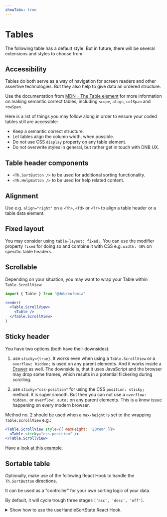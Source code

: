 ```yaml
---
showTabs: true
---
```


# Tables

The following table has a default style. But in future, there will be several extensions and styles to choose from.

## Accessibility

Tables do both serve as a way of navigation for screen readers and other assertive technologies. But they also help to give data an ordered structure.

Use the documentation from [MDN – The Table element](https://developer.mozilla.org/en-US/docs/Web/HTML/Element/table) for more information on making semantic correct tables, including `scope`, `align`, `colSpan` and `rowSpan`.

Here is a list of things you may follow along in order to ensure your coded tables still are accessible:

- Keep a semantic correct structure.
- Let tables align the column width, when possible.
- Do not use CSS `display` property on any table element.
- Do not overwrite styles in general, but rather get in touch with DNB UX.

## Table header components

- `<Th.SortButton />` to be used for additional sorting functionality.
- `<Th.HelpButton />` to be used for help related content.

## Alignment

Use e.g. `align="right"` on a `<Th>`, `<Td>` or `<Tr>` to align a table header or a table data element.

## Fixed layout

You may consider using `table-layout: fixed;`. You can use the modifier property `fixed` for doing so and combine it with CSS e.g. `width: 40%` on specific table headers.

## Scrollable

Depending on your situation, you may want to wrap your Table within `Table.ScrollView`:

```jsx
import { Table } from '@dnb/eufemia'

render(
  <Table.ScrollView>
    <Table />
  </Table.ScrollView>
)
```

## Sticky header

You have two options (both have their downsides):

1. use `sticky={true}`. It works even when using a `Table.ScrollView` or a `overflow: hidden;` is used on any parent elements. And it works inside a [Drawer](/uilib/components/drawer) as well. The downside is, that it uses JavaScript and the browser may drop some frames, which results in a potential flickering during scrolling.

2. use `sticky="css-position"` for using the CSS `position: sticky;` method. It is super smooth. But then you can not use a `overflow: hidden;` or `overflow: auto;` on any parent elements. This is a know issue happening on every modern browser.

Method no. 2 should be used when a `max-height` is set to the wrapping `Table.ScrollView` e.g.:

```jsx
<Table.ScrollView style={{ maxHeight: '20rem' }}>
  <Table sticky="css-position" />
</Table.ScrollView>
```

Have a [look at this example](/uilib/components/table/demos/#table-with-a-max-height).

## Sortable table

Optionally, make use of the following React Hook to handle the `Th.SortButton` directions.

It can be used as a "controller" for your own sorting logic of your data.

By default, it will cycle trough three stages `['asc', 'desc', 'off']`.

<details>
  <summary class="dnb-p">
    Show how to use the useHandleSortState React Hook.
  </summary>

```jsx
import { useHandleSortState } from '@dnb/eufemia/components/table'

// You can also provide a default that will be used as the fallback e.g.
const defaultOptions = { direction: 'asc', modes: ['asc', 'desc', 'off'] }

export const YourComponent = () => {
  const { sortState, sortHandler, activeSortName } = useHandleSortState(
    {
      // Defiend your column names with options (optional)
      column1: { active: true }, //
      column2: { direction: 'desc', modes: ['asc', 'desc'] }, // overwrite the defaultOptions
      column3: { modes: ['asc', 'off'] }, // will only allow one direciton
      column4: {}, // etc.
    },
    defaultOptions
  )

  // Use these properties for your custom sorting logic
  console.log(sortState.column1.direction) // returns either "asc", "desc" or "off"
  console.log(activeSortName) // returns the current active one: "column1" (returns null when nothing is active)

  return (
    <Table>
      <thead>
        <Tr>
          <Th
            sortable
            active={sortState.column1.active}
            reversed={sortState.column1.reversed}
          >
            <Th.SortButton
              text="Column 1"
              title="Sort this column"
              on_click={sortHandler.column1}
            />
          </Th>
        </Tr>
      </thead>
    </Table>
  )
}
```

</details>
